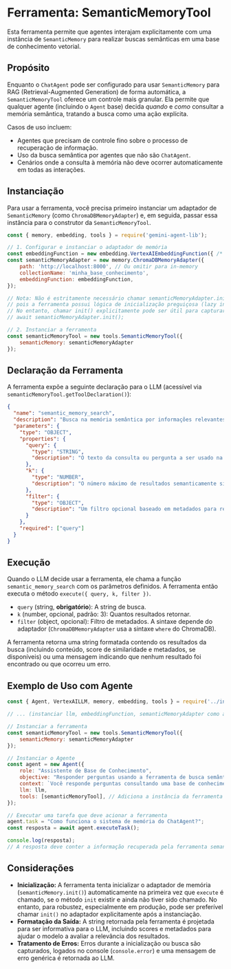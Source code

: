 # Ferramenta: SemanticMemoryTool

Esta ferramenta permite que agentes interajam explicitamente com uma instância de `SemanticMemory` para realizar buscas semânticas em uma base de conhecimento vetorial.

## Propósito

Enquanto o `ChatAgent` pode ser configurado para usar `SemanticMemory` para RAG (Retrieval-Augmented Generation) de forma automática, a `SemanticMemoryTool` oferece um controle mais granular. Ela permite que qualquer agente (incluindo o `Agent` base) decida *quando* e *como* consultar a memória semântica, tratando a busca como uma ação explícita.

Casos de uso incluem:
- Agentes que precisam de controle fino sobre o processo de recuperação de informação.
- Uso da busca semântica por agentes que não são `ChatAgent`.
- Cenários onde a consulta à memória não deve ocorrer automaticamente em todas as interações.

## Instanciação

Para usar a ferramenta, você precisa primeiro instanciar um adaptador de `SemanticMemory` (como `ChromaDBMemoryAdapter`) e, em seguida, passar essa instância para o construtor da `SemanticMemoryTool`.

```javascript
const { memory, embedding, tools } = require('gemini-agent-lib');

// 1. Configurar e instanciar o adaptador de memória
const embeddingFunction = new embedding.VertexAIEmbeddingFunction({ /* ... config ... */ });
const semanticMemoryAdapter = new memory.ChromaDBMemoryAdapter({
    path: 'http://localhost:8000', // Ou omitir para in-memory
    collectionName: 'minha_base_conhecimento',
    embeddingFunction: embeddingFunction,
});

// Nota: Não é estritamente necessário chamar semanticMemoryAdapter.init() aqui,
// pois a ferramenta possui lógica de inicialização preguiçosa (lazy initialization).
// No entanto, chamar init() explicitamente pode ser útil para capturar erros de conexão mais cedo.
// await semanticMemoryAdapter.init();

// 2. Instanciar a ferramenta
const semanticMemoryTool = new tools.SemanticMemoryTool({
    semanticMemory: semanticMemoryAdapter
});
```

## Declaração da Ferramenta

A ferramenta expõe a seguinte declaração para o LLM (acessível via `semanticMemoryTool.getToolDeclaration()`):

```json
{
  "name": "semantic_memory_search",
  "description": "Busca na memória semântica por informações relevantes para uma consulta específica. Use esta ferramenta para encontrar documentos, trechos de texto ou dados previamente armazenados que possam responder à pergunta do usuário ou fornecer contexto adicional.",
  "parameters": {
    "type": "OBJECT",
    "properties": {
      "query": {
        "type": "STRING",
        "description": "O texto da consulta ou pergunta a ser usado na busca semântica."
      },
      "k": {
        "type": "NUMBER",
        "description": "O número máximo de resultados semanticamente similares a retornar. O padrão é 3 se não especificado."
      },
      "filter": {
        "type": "OBJECT",
        "description": "Um filtro opcional baseado em metadados para refinar a busca. A estrutura exata do filtro depende do banco de dados vetorial subjacente (ex: ChromaDB). Consulte a documentação do adaptador de memória para detalhes sobre a sintaxe do filtro."
      }
    },
    "required": ["query"]
  }
}
```

## Execução

Quando o LLM decide usar a ferramenta, ele chama a função `semantic_memory_search` com os parâmetros definidos. A ferramenta então executa o método `execute({ query, k, filter })`.

-   `query` (string, **obrigatório**): A string de busca.
-   `k` (number, opcional, padrão: 3): Quantos resultados retornar.
-   `filter` (object, opcional): Filtro de metadados. A sintaxe depende do adaptador (`ChromaDBMemoryAdapter` usa a sintaxe `where` do ChromaDB).

A ferramenta retorna uma string formatada contendo os resultados da busca (incluindo conteúdo, score de similaridade e metadados, se disponíveis) ou uma mensagem indicando que nenhum resultado foi encontrado ou que ocorreu um erro.

## Exemplo de Uso com Agente

```javascript
const { Agent, VertexAILLM, memory, embedding, tools } = require('../index');

// ... (instanciar llm, embeddingFunction, semanticMemoryAdapter como antes) ...

// Instanciar a ferramenta
const semanticMemoryTool = new tools.SemanticMemoryTool({
    semanticMemory: semanticMemoryAdapter
});

// Instanciar o Agente
const agent = new Agent({
    role: "Assistente de Base de Conhecimento",
    objective: "Responder perguntas usando a ferramenta de busca semântica.",
    context: `Você responde perguntas consultando uma base de conhecimento. Use a ferramenta 'semantic_memory_search' quando a pergunta do usuário exigir informações específicas da base. Formule a 'query' cuidadosamente.`,
    llm: llm,
    tools: [semanticMemoryTool], // Adiciona a instância da ferramenta
});

// Executar uma tarefa que deve acionar a ferramenta
agent.task = "Como funciona o sistema de memória do ChatAgent?";
const resposta = await agent.executeTask();

console.log(resposta);
// A resposta deve conter a informação recuperada pela ferramenta semantic_memory_search
```

## Considerações

-   **Inicialização:** A ferramenta tenta inicializar o adaptador de memória (`semanticMemory.init()`) automaticamente na primeira vez que `execute` é chamado, se o método `init` existir e ainda não tiver sido chamado. No entanto, para robustez, especialmente em produção, pode ser preferível chamar `init()` no adaptador explicitamente após a instanciação.
-   **Formatação da Saída:** A string retornada pela ferramenta é projetada para ser informativa para o LLM, incluindo scores e metadados para ajudar o modelo a avaliar a relevância dos resultados.
-   **Tratamento de Erros:** Erros durante a inicialização ou busca são capturados, logados no console (`console.error`) e uma mensagem de erro genérica é retornada ao LLM.
